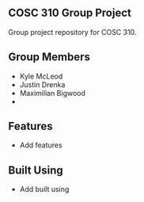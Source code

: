 ## COSC 310 Group Project

Group project repository for COSC 310.

## Group Members
- Kyle McLeod
- Justin Drenka
- Maximilian Bigwood
- 

## Features
- Add features

## Built Using

- Add built using
